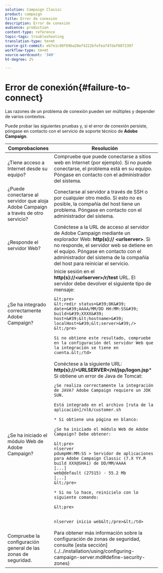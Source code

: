 ```yaml
---
solution: Campaign Classic
product: campaign
title: Error de conexión
description: Error de conexión
audience: production
content-type: reference
topic-tags: troubleshooting
translation-type: tm+mt
source-git-commit: eb7e1c98f69ba20ef4222bfefea74fdaf6072397
workflow-type: tm+mt
source-wordcount: '349'
ht-degree: 2%

---
```



# Error de conexión{#failure-to-connect}

Las razones de un problema de conexión pueden ser múltiples y depender de varios contextos.

Puede probar las siguientes pruebas y, si el error de conexión persiste, póngase en contacto con el servicio de soporte técnico de **Adobe Campaign**.



<table> 
 <thead> 
  <tr> 
   <th>Comprobaciones<br /> </th> 
   <th>Resolución<br /> </th> 
  </tr> 
 </thead> 
 <tbody> 
  <tr> 
   <td>¿Tiene acceso a Internet desde su equipo?</td> 
   <td>Compruebe que puede conectarse a sitios web en Internet (por ejemplo). Si no puede conectarse, el problema está en su equipo. Póngase en contacto con el administrador del sistema.</td>
  </tr>
  <tr> 
   <td>¿Puede conectarse al servidor que aloja Adobe Campaign a través de otro servicio?</td> 
   <td>Conectarse al servidor a través de SSH o por cualquier otro medio. Si esto no es posible, la compañía del host tiene un problema. Póngase en contacto con el administrador del sistema.</td>
  </tr>
  <tr> 
   <td>¿Responde el servidor Web?</td> 
   <td>Conéctese a la URL de acceso al servidor de Adobe Campaign mediante un explorador Web: <b>http(s):// &lt;urlserver&gt;</b>. Si no responde, el servidor web se detiene en el equipo. Póngase en contacto con el administrador del sistema de la compañía del host para reiniciar el servicio.</td>
  </tr>
  <tr> 
   <td>¿Se ha integrado correctamente Adobe Campaign?</td> 
   <td>Inicie sesión en el <b>http(s)://&lt;urlserver&gt;/r/test</b> URL. El servidor debe devolver el siguiente tipo de mensaje:

    &lt;pre>
    &lt;redir status=&#39;OK&#39; date=&#39;AAAA/MM/DD HH:MM:SS&#39; build=&#39;XXXX&#39; host=&#39;&lt;hostname>&#39; localHost=&#39;&lt;server>&#39;/>
    &lt;/pre>
    
    Si no obtiene este resultado, compruebe en la configuración del servidor Web que la integración se tiene en cuenta.&lt;/td>
</tr>
  <tr> 
   <td>¿Se ha iniciado el módulo Web de Adobe Campaign?</td> 
   <td>
   Conéctese a la siguiente URL: <b>http(s)://&gt;URLSERVER&lt;/nl/jsp/logon.jsp</b>* Si obtiene un error de Java de Tomcat:

    ¿Se realiza correctamente la integración de JAVA? Adobe Campaign requiere un JDK SUN.
    
    Está integrado en el archivo [ruta de la aplicación]/nl6/customer.sh
    
    * Si obtiene una página en blanco:
    
    ¿Se ha iniciado el módulo Web de Adobe Campaign? Debe obtener:
    
    &lt;pre>
    nlserver
    pdumpHH:MM:SS > Servidor de aplicaciones para Adobe Campaign Classic (7.X YY.R build XXX@SHA1) de DD/MM/AAAA
    [...]
    web@default (27515) - 55.2 Mb
    [...]
    &lt;/pre>
    
    * Si no lo hace, reinícielo con lo siguiente comando:
    
    &lt;pre>
    
    
    nlserver inicio web&lt;/pre>&lt;/td>
</tr>
  <tr>
  	<td>Compruebe la configuración general de las zonas de seguridad.</td>
  	<td>Para obtener más información sobre la configuración de zonas de seguridad, consulte [esta sección](../../installation/using/configuring-campaign-server.md#define-security-zones)</td>
  </tr>
 </tbody> 
</table>
